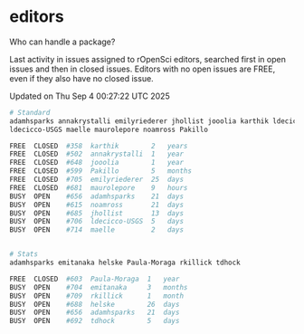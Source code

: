 # editors

Who can handle a package?

Last activity in issues assigned to rOpenSci editors, searched first in open
issues and then in closed issues. Editors with no open issues are FREE, even if
they also have no closed issue.


Updated on Thu Sep 4 00:27:22 UTC 2025

```bash
# Standard
adamhsparks annakrystalli emilyriederer jhollist jooolia karthik ldecicco
ldecicco-USGS maelle maurolepore noamross Pakillo

FREE  CLOSED  #358  karthik        2   years
FREE  CLOSED  #502  annakrystalli  1   year
FREE  CLOSED  #648  jooolia        1   year
FREE  CLOSED  #599  Pakillo        5   months
FREE  CLOSED  #705  emilyriederer  25  days
FREE  CLOSED  #681  maurolepore    9   hours
BUSY  OPEN    #656  adamhsparks    21  days
BUSY  OPEN    #615  noamross       21  days
BUSY  OPEN    #685  jhollist       13  days
BUSY  OPEN    #706  ldecicco-USGS  5   days
BUSY  OPEN    #714  maelle         2   days


# Stats
adamhsparks emitanaka helske Paula-Moraga rkillick tdhock

FREE  CLOSED  #603  Paula-Moraga  1   year
BUSY  OPEN    #704  emitanaka     3   months
BUSY  OPEN    #709  rkillick      1   month
BUSY  OPEN    #688  helske        26  days
BUSY  OPEN    #656  adamhsparks   21  days
BUSY  OPEN    #692  tdhock        5   days
```
